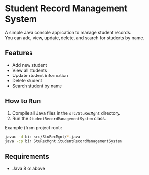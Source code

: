 # Student Record Management System

A simple Java console application to manage student records.  
You can add, view, update, delete, and search for students by name.

## Features

- Add new student
- View all students
- Update student information
- Delete student
- Search student by name

## How to Run

1. Compile all Java files in the `src/StuRecMgnt` directory.
2. Run the `StudentRecordManagementSystem` class.

Example (from project root):

```sh
javac -d bin src/StuRecMgnt/*.java
java -cp bin StuRecMgnt.StudentRecordManagementSystem
```

## Requirements

- Java 8 or above

